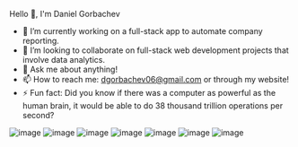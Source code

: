 Hello 👋, I'm Daniel Gorbachev

- 🔭 I’m currently working on a full-stack app to automate company reporting.
- 👯 I’m looking to collaborate on full-stack web development projects that involve data analytics.
- 💬 Ask me about anything!
- 📫 How to reach me: dgorbachev06@gmail.com or through my website!
- ⚡ Fun fact: Did you know if there was a computer as powerful as the human brain, it would be able to do 38 thousand trillion operations per second?

![image](https://github.com/user-attachments/assets/365464a4-5bcc-4f6f-8086-18fc12e70b24)  ![image](https://github.com/user-attachments/assets/8ee23d00-6209-414b-92bf-ace2f2d64f47)  ![image](https://github.com/user-attachments/assets/28962ddb-3daf-49a9-9715-ae2100d7c50b)  ![image](https://github.com/user-attachments/assets/aaa05b6e-7e50-414f-999a-a3385f39eea5)  ![image](https://github.com/user-attachments/assets/2c33619c-faed-4738-bc59-85909e837902)  ![image](https://github.com/user-attachments/assets/cc5b6e32-9181-43c1-9adb-6afd8bf88f11)
![image](https://github.com/user-attachments/assets/4d55559c-f5ce-4e3f-9065-08fd033c446e)









